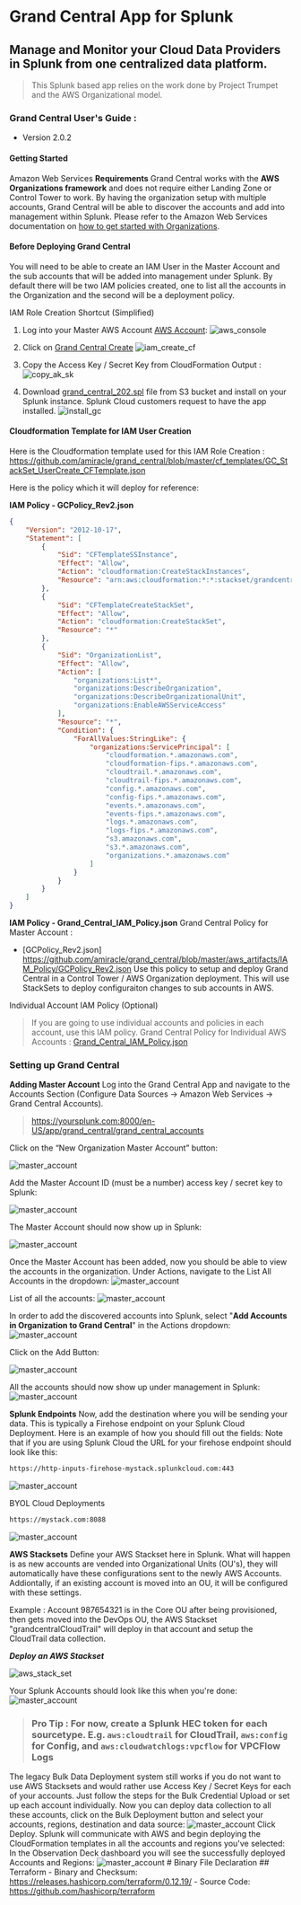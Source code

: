 # Grand Central App for Splunk
## Manage and Monitor your Cloud Data Providers in Splunk from one centralized data platform.
> This Splunk based app relies on the work done by Project Trumpet and the AWS Organizational model.
### Grand Central User's Guide :
* Version 2.0.2
#### Getting Started
Amazon Web Services
**Requirements**
Grand Central works with the **AWS Organizations framework** and does not require either Landing Zone or Control Tower to work. By having the organization setup with multiple accounts, Grand Central will be able to discover the accounts and add into management within Splunk.
Please refer to the Amazon Web Services documentation on [how to get started with Organizations](https://aws.amazon.com/premiumsupport/knowledge-center/get-started-organizations/).
#### Before Deploying Grand Central
You will need to be able to create an IAM User in the Master Account and the sub accounts that will be added into management under Splunk. By default there will be two IAM policies created, one to list all the accounts in the Organization and the second will be a deployment policy.

IAM Role Creation Shortcut (Simplified)
1. Log into your Master AWS Account [AWS Account](https://console.aws.amazon.com):
![aws_console](https://grandcentraldeployment.s3.amazonaws.com/screenshots/aws_console.png)

2. Click on [Grand Central Create](https://console.aws.amazon.com/cloudformation/home?region=us-east-1#/stacks/quickcreate?templateUrl=https%3A%2F%2Fgrandcentraldeployment.s3.amazonaws.com%2FGC_StackSet_UserCreate_CFTemplate.json&stackName=GrandCentralMasterIAMUserCreate) 
![iam_create_cf](https://grandcentraldeployment.s3.amazonaws.com/screenshots/IAM_Create_CF.png) 


3. Copy the Access Key / Secret Key from CloudFormation Output :
![copy_ak_sk](https://grandcentraldeployment.s3.amazonaws.com/screenshots/gcuser01.png)

4. Download [grand_central_202.spl](https://grandcentraldeployment.s3.amazonaws.com/grand_central_202.spl) file from S3 bucket and install on your Splunk instance. Splunk Cloud customers request to have the app installed. 
![install_gc](https://grandcentraldeployment.s3.amazonaws.com/screenshots/install_gc.png)

#### Cloudformation Template for IAM User Creation
Here is the Cloudformation template used for this IAM Role Creation : https://github.com/amiracle/grand_central/blob/master/cf_templates/GC_StackSet_UserCreate_CFTemplate.json 

Here is the policy which it will deploy for reference: 


**IAM Policy - GCPolicy_Rev2.json**
```json
{
    "Version": "2012-10-17",
    "Statement": [
        {
            "Sid": "CFTemplateSSInstance",
            "Effect": "Allow",
            "Action": "cloudformation:CreateStackInstances",
            "Resource": "arn:aws:cloudformation:*:*:stackset/grandcentral:*"
        },
        {
            "Sid": "CFTemplateCreateStackSet",
            "Effect": "Allow",
            "Action": "cloudformation:CreateStackSet",
            "Resource": "*"
        },
        {
            "Sid": "OrganizationList",
            "Effect": "Allow",
            "Action": [
                "organizations:List*",
                "organizations:DescribeOrganization",
                "organizations:DescribeOrganizationalUnit",
                "organizations:EnableAWSServiceAccess"
            ],
            "Resource": "*",
            "Condition": {
                "ForAllValues:StringLike": {
                    "organizations:ServicePrincipal": [
                        "cloudformation.*.amazonaws.com",
                        "cloudformation-fips.*.amazonaws.com",
                        "cloudtrail.*.amazonaws.com",
                        "cloudtrail-fips.*.amazonaws.com",
                        "config.*.amazonaws.com",
                        "config-fips.*.amazonaws.com",
                        "events.*.amazonaws.com",
                        "events-fips.*.amazonaws.com",
                        "logs.*.amazonaws.com",
                        "logs-fips.*.amazonaws.com",
                        "s3.amazonaws.com",
                        "s3.*.amazonaws.com",
                        "organizations.*.amazonaws.com"
                    ]
                }
            }
        }
    ]
}
```
**IAM Policy - Grand_Central_IAM_Policy.json**
Grand Central Policy for Master Account : 
- [GCPolicy_Rev2.json] https://github.com/amiracle/grand_central/blob/master/aws_artifacts/IAM_Policy/GCPolicy_Rev2.json
Use this policy to setup and deploy Grand Central in a Control Tower / AWS Organization deployment. This will use StackSets to deploy configuraiton changes to sub accounts in AWS. 

Individual Account IAM Policy (Optional)
> If you are going to use individual accounts and policies in each account, use this IAM policy. 
> Grand Central Policy for Individual AWS Accounts :
> [Grand_Central_IAM_Policy.json](https://github.com/amiracle/grand_central/blob/master/Grand_Central_IAM_Policy.json)

### Setting up Grand Central

**Adding Master Account**
Log into the Grand Central App and navigate to the Accounts Section (Configure Data Sources -> Amazon Web Services -> Grand Central Accounts).
> https://yoursplunk.com:8000/en-US/app/grand_central/grand_central_accounts

Click on the “New Organization Master Account” button:

![master_account](https://grandcentraldeployment.s3.amazonaws.com/screenshots/gc2_01.png)

Add the Master Account ID (must be a number) access key / secret key to Splunk:

![master_account](https://grandcentraldeployment.s3.amazonaws.com/screenshots/gc2_02.png)

The Master Account should now show up in Splunk:

![master_account](https://grandcentraldeployment.s3.amazonaws.com/screenshots/gc2_03.png)

Once the Master Account has been added, now you should be able to view the accounts in the organization. Under Actions, navigate to the List All Accounts in the dropdown:
![master_account](https://grandcentraldeployment.s3.amazonaws.com/screenshots/gc2_04.png)

List of all the accounts:
![master_account](https://grandcentraldeployment.s3.amazonaws.com/screenshots/gc2_07.png)

In order to add the discovered accounts into Splunk, select "**Add Accounts in Organization to Grand Central**" in the Actions dropdown:
![master_account](https://grandcentraldeployment.s3.amazonaws.com/screenshots/gc2_05.png)

Click on the Add Button:

![master_account](https://grandcentraldeployment.s3.amazonaws.com/screenshots/gc2_06.png)

All the accounts should now show up under management in Splunk:
![master_account](https://grandcentraldeployment.s3.amazonaws.com/screenshots/gc2_08.png)

**Splunk Endpoints**
Now, add the destination where you will be sending your data. This is typically a Firehose endpoint on your Splunk Cloud Deployment.
Here is an example of how you should fill out the fields:
Note that if you are using Splunk Cloud the URL for your firehose endpoint should look like this:
```md
https://http-inputs-firehose-mystack.splunkcloud.com:443
```
![master_account](https://grandcentraldeployment.s3.amazonaws.com/screenshots/gc2_ec.png)

BYOL Cloud Deployments
```md
https://mystack.com:8088
```
![master_account](https://grandcentraldeployment.s3.amazonaws.com/screenshots/gc2_by.png)

**AWS Stacksets**
Define your AWS Stackset here in Splunk. What will happen is as new accounts are vended into Organizational Units (OU's), they will automatically have these configurations sent to the newly AWS Accounts. Addiontally, if an existing account is moved into an OU, it will be configured with these settings.

Example : Account 987654321 is in the Core OU after being provisioned, then gets moved into the DevOps OU, the AWS Stackset "grandcentralCloudTrail" will deploy in that account and setup the CloudTrail data collection.

***Deploy an AWS Stackset***

![aws_stack_set](https://grandcentraldeployment.s3.amazonaws.com/screenshots/aws_stackset.png)

Your Splunk Accounts should look like this when you're done:
![master_account](https://grandcentraldeployment.s3.amazonaws.com/screenshots/gc2_10.png)
> ### **Pro Tip :** For now, create a Splunk HEC token for each sourcetype. E.g. `aws:cloudtrail` for CloudTrail, `aws:config` for Config, and `aws:cloudwatchlogs:vpcflow` for VPCFlow Logs

The legacy Bulk Data Deployment system still works if you do not want to use AWS Stacksets and would rather use Access Key / Secret Keys for each of your accounts. Just follow the steps for the Bulk Credential Upload or set up each account individually. Now you can deploy data collection to all these accounts, click on the Bulk Deployment button and select your accounts, regions, destination and data source:
![master_account]( https://grandcentraldeployment.s3.amazonaws.com/screenshots/13_gc.png)
Click Deploy.
Splunk will communicate with AWS and begin deploying the CloudFormation templates in all the accounts and regions you've selected:
In the Observation Deck dashboard you will see the successfully deployed Accounts and Regions:
![master_account](https://grandcentraldeployment.s3.amazonaws.com/screenshots/gc2_09.png)
    # Binary File Declaration
    ## Terraform
    - Binary and Checksum: https://releases.hashicorp.com/terraform/0.12.19/
    - Source Code: https://github.com/hashicorp/terraform
